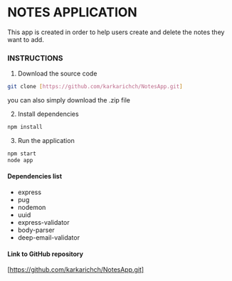 # NOTES APPLICATION

This app is created in order to help users create and delete the notes they want to add.

### INSTRUCTIONS
1. Download the source code

```bash
git clone [https://github.com/karkarichch/NotesApp.git]

```
you can also simply download the .zip file

2. Install dependencies
```bash
npm install
```

3. Run the application
```bash
npm start 
node app
```

#### Dependencies list
- express
- pug
- nodemon
- uuid
- express-validator
- body-parser
- deep-email-validator

#### Link to GitHub repository
[https://github.com/karkarichch/NotesApp.git]